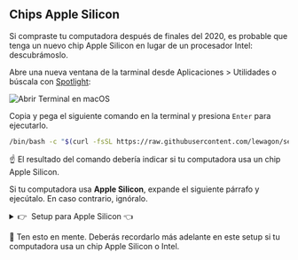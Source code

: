 ## Chips Apple Silicon

Si compraste tu computadora después de finales del 2020, es probable que tenga un nuevo chip Apple Silicon en lugar de un procesador Intel: descubrámoslo.

Abre una nueva ventana de la tarminal desde Aplicaciones > Utilidades o búscala con [Spotlight](https://support.apple.com/es-es/HT204014):

![Abrir Terminal en macOS](images/macos_open_terminal.png)

Copia y pega el siguiente comando en la terminal y presiona `Enter` para ejecutarlo.

``` bash
/bin/bash -c "$(curl -fsSL https://raw.githubusercontent.com/lewagon/setup/master/utils/macos_list_processor_type.sh)"
```

☝️ El resultado del comando debería indicar si tu computadora usa un chip Apple Silicon.

Si tu computadora usa **Apple Silicon**, expande el siguiente párrafo y ejecútalo. En caso contrario, ignóralo.

<details>
  <summary>👉&nbsp;&nbsp;Setup para Apple Silicon 👈</summary>

Quieres asegurarte que no estás usando Rosetta, que es una forma de usar tu Terminal como si tuvieras una computadora con Intel.

Abre la app Finder (o búscala con [Spotlight](https://support.apple.com/es-es/HT204014)).

Ve a Aplicaciones > Utilidades.

Ubica la app Terminal (selecciónala).

Presiona `Cmd` + `I` en la app Terminal, luego verifica que la caja "Abrir usando Rosetta" esté **desmarcada**.
En caso de que no veas esta caja, simplemente continúa.
</details>

🚨 Ten esto en mente. Deberás recordarlo más adelante en este setup si tu computadora usa un chip Apple Silicon o Intel.
